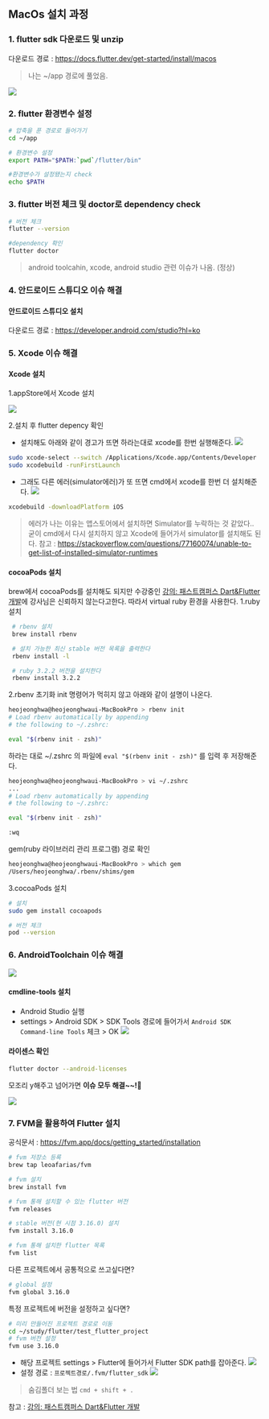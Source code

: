 ## MacOs 설치 과정
### 1. flutter sdk 다운로드 및 unzip
다운로드 경로 : https://docs.flutter.dev/get-started/install/macos
> 나는 ~/app 경로에 풀었음.

![](https://velog.velcdn.com/images/gjwjdghk123/post/576e7f82-d243-444c-80b1-b5b007278b3b/image.png)
### 2. flutter 환경변수 설정
  ```bash
  # 압축을 푼 경로로 들어가기
  cd ~/app
  
  # 환경변수 설정
  export PATH="$PATH:`pwd`/flutter/bin"
  
  #환경변수가 설정됐는지 check
  echo $PATH
  ```
### 3. flutter 버전 체크 및 doctor로 dependency check
  ```bash
  # 버전 체크
  flutter --version

  #dependency 확인
  flutter doctor
  ```
  > android toolcahin, xcode, android studio 관련 이슈가 나옴. (정상)
 
### 4. 안드로이드 스튜디오 이슈 해결
#### 안드로이드 스튜디오 설치 
다운로드 경로 : https://developer.android.com/studio?hl=ko

### 5. Xcode 이슈 해결
#### Xcode 설치
1.appStore에서 Xcode 설치

  ![](https://velog.velcdn.com/images/gjwjdghk123/post/2038cfc1-6573-45bf-b329-e6f4fe5a860b/image.png)

2.설치 후 flutter depency 확인
- 설치해도 아래와 같이 경고가 뜨면 하라는대로 xcode를 한번 실행해준다.
![](https://velog.velcdn.com/images/gjwjdghk123/post/819f9ee4-ceb0-426f-ba64-c3f37d6c4a37/image.png)
```bash 
sudo xcode-select --switch /Applications/Xcode.app/Contents/Developer
sudo xcodebuild -runFirstLaunch
```
- 그래도 다른 에러(simulator에러)가 또 뜨면 cmd에서 xcode를 한번 더 설치해준다.
![](https://velog.velcdn.com/images/gjwjdghk123/post/1c0be0eb-d39c-4cc0-869a-14d7daa7e6e3/image.png)
```bash
xcodebuild -downloadPlatform iOS
```
> 에러가 나는 이유는 앱스토어에서 설치하면 Simulator를 누락하는 것 같았다.. 굳이 cmd에서 다시 설치하지 않고 Xcode에 들어가서 simulator를 설치해도 된다.
참고 : https://stackoverflow.com/questions/77160074/unable-to-get-list-of-installed-simulator-runtimes

#### cocoaPods 설치
brew에서 cocoaPods를 설치해도 되지만 수강중인 [강의: 패스트캠퍼스 Dart&Flutter 개발](https://fastcampus.co.kr/dev_online_dartflutter)에 강사님은 신뢰하지 않는다고한다. 따라서 virtual ruby 환경을 사용한다.
1.ruby 설치
```bash
 # rbenv 설치
 brew install rbenv

 # 설치 가능한 최신 stable 버전 목록을 출력한다
 rbenv install -l

 # ruby 3.2.2 버전을 설치한다
 rbenv install 3.2.2
```
2.rbenv 초기화
init 명령어가 먹히지 않고 아래와 같이 설명이 나온다.
```bash
heojeonghwa@heojeonghwaui-MacBookPro > rbenv init
# Load rbenv automatically by appending
# the following to ~/.zshrc:

eval "$(rbenv init - zsh)"
```
하라는 대로 ~/.zshrc 의 파일에 `eval "$(rbenv init - zsh)"` 를 입력 후 저장해준다.
```bash
heojeonghwa@heojeonghwaui-MacBookPro > vi ~/.zshrc
...
# Load rbenv automatically by appending
# the following to ~/.zshrc:

eval "$(rbenv init - zsh)"

:wq
```
gem(ruby 라이브러리 관리 프로그램) 경로 확인
```bash
heojeonghwa@heojeonghwaui-MacBookPro > which gem
/Users/heojeonghwa/.rbenv/shims/gem
```
3.cocoaPods 설치
```bash
# 설치
sudo gem install cocoapods

# 버전 체크
pod --version
```
### 6. AndroidToolchain 이슈 해결

  ![](https://velog.velcdn.com/images/gjwjdghk123/post/18f1d3d8-3cb7-44e0-b43d-fa4df2c75eed/image.png)
#### cmdline-tools 설치
- Android Studio 실행
- settings > Android SDK > SDK Tools 경로에 들어가서 `Android SDK Command-line Tools` 체크 > OK
![](https://velog.velcdn.com/images/gjwjdghk123/post/c02dc7ab-1639-4bfa-81cb-5a5c2071dce7/image.png)

#### 라이센스 확인
```bash
flutter doctor --android-licenses
```
모조리 y해주고 넘어가면 **이슈 모두 해결~~!🙂**

![](https://velog.velcdn.com/images/gjwjdghk123/post/37d0664d-f816-460b-902d-88f9b8a7f8e5/image.png)

### 7. FVM을 활용하여 Flutter 설치
공식문서 : https://fvm.app/docs/getting_started/installation
```bash
# fvm 저장소 등록
brew tap leoafarias/fvm

# fvm 설치
brew install fvm

# fvm 통해 설치할 수 있는 flutter 버전
fvm releases

# stable 버전(현 시점 3.16.0) 설치
fvm install 3.16.0

# fvm 통해 설치한 flutter 목록
fvm list
```
다른 프로젝트에서 공통적으로 쓰고싶다면?
```bash
# global 설정
fvm global 3.16.0
```
특정 프로젝트에 버전을 설정하고 싶다면?
```bash
# 미리 만들어진 프로젝트 경로로 이동
cd ~/study/flutter/test_flutter_project
# fvm 버전 설정
fvm use 3.16.0
```
- 해당 프로젝트 settings > Flutter에 들어가서 Flutter SDK path를 잡아준다.
![](https://velog.velcdn.com/images/gjwjdghk123/post/1f536fd0-e779-48bc-a560-a2d62220c5d6/image.png)
- 설정 경로 : `프로젝트경로/.fvm/flutter_sdk`
![](https://velog.velcdn.com/images/gjwjdghk123/post/3cfc9139-e142-46e0-9940-9aafb6a64ecd/image.png)
> 숨김폴더 보는 법 `cmd + shift + .`


참고 : [강의: 패스트캠퍼스 Dart&Flutter 개발](https://fastcampus.co.kr/dev_online_dartflutter)
